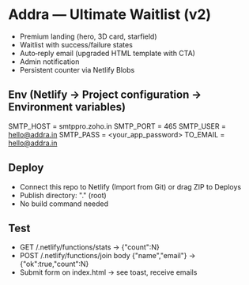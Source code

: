 # Addra — Ultimate Waitlist (v2)
- Premium landing (hero, 3D card, starfield)
- Waitlist with success/failure states
- Auto‑reply email (upgraded HTML template with CTA)
- Admin notification
- Persistent counter via Netlify Blobs

## Env (Netlify → Project configuration → Environment variables)
SMTP_HOST = smtppro.zoho.in
SMTP_PORT = 465
SMTP_USER = hello@addra.in
SMTP_PASS = <your_app_password>
TO_EMAIL  = hello@addra.in

## Deploy
- Connect this repo to Netlify (Import from Git) or drag ZIP to Deploys
- Publish directory: "."  (root)
- No build command needed

## Test
- GET /.netlify/functions/stats → {"count":N}
- POST /.netlify/functions/join  body {"name","email"} → {"ok":true,"count":N}
- Submit form on index.html → see toast, receive emails
